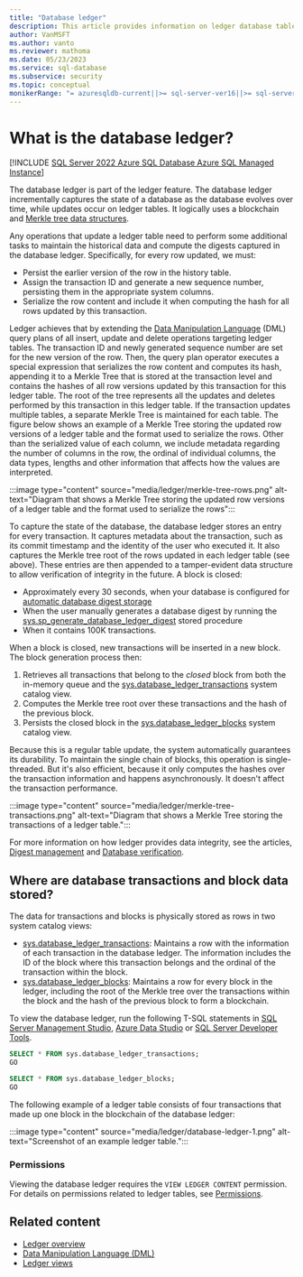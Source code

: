 ```yaml
---
title: "Database ledger"
description: This article provides information on ledger database tables and associated views.
author: VanMSFT
ms.author: vanto
ms.reviewer: mathoma
ms.date: 05/23/2023
ms.service: sql-database
ms.subservice: security
ms.topic: conceptual
monikerRange: "= azuresqldb-current||>= sql-server-ver16||>= sql-server-linux-ver16||=azuresqldb-mi-current"
---
```


# What is the database ledger?

[!INCLUDE [SQL Server 2022 Azure SQL Database Azure SQL Managed Instance](../../../includes/applies-to-version/sqlserver2022-asdb-asmi.md)]

The database ledger is part of the ledger feature. The database ledger incrementally captures the state of a database as the database evolves over time, while updates occur on ledger tables. It logically uses a blockchain and [Merkle tree data structures](/archive/msdn-magazine/2018/march/blockchain-blockchain-fundamentals). 

Any operations that update a ledger table need to perform some additional tasks to maintain the historical data and compute the digests captured in the database ledger. Specifically, for every row updated, we must: 
- Persist the earlier version of the row in the history table.
- Assign the transaction ID and generate a new sequence number, persisting them in the appropriate system columns. 
- Serialize the row content and include it when computing the hash for all rows updated by this transaction.

Ledger achieves that by extending the [Data Manipulation Language](../../../t-sql/queries/queries.md) (DML) query plans of all insert, update and delete operations targeting ledger tables. The transaction ID and newly generated sequence number are set for the new version of the row. Then, the query plan operator executes a special expression that serializes the row content and computes its hash, appending it to a Merkle Tree that is stored at the transaction level and contains the hashes of all row versions updated by this transaction for this ledger table. The root of the tree represents all the updates and deletes performed by this transaction in this ledger table. If the transaction updates multiple tables, a separate Merkle Tree is maintained for each table. The figure below shows an example of a Merkle Tree storing the updated row versions of a ledger table and the format used to serialize the rows. Other than the serialized value of each column, we include metadata regarding the number of columns in the row, the ordinal of individual columns, the data types, lengths and other information that affects how the values are interpreted. 

:::image type="content" source="media/ledger/merkle-tree-rows.png" alt-text="Diagram that shows a Merkle Tree storing the updated row versions of a ledger table and the format used to serialize the rows":::

To capture the state of the database, the database ledger stores an entry for every transaction. It captures metadata about the transaction, such as its commit timestamp and the identity of the user who executed it. It also captures the Merkle tree root of the rows updated in each ledger table (see above). These entries are then appended to a tamper-evident data structure to allow verification of integrity in the future. A block is closed:

- Approximately every 30 seconds, when your database is configured for [automatic database digest storage](ledger-how-to-enable-automatic-digest-storage.md)
- When the user manually generates a database digest by running the [sys.sp_generate_database_ledger_digest](../../system-stored-procedures/sys-sp-generate-database-ledger-digest-transact-sql.md) stored procedure
- When it contains 100K transactions.

When a block is closed, new transactions will be inserted in a new block. The block generation process then:

1. Retrieves all transactions that belong to the *closed* block from both the in-memory queue and the [sys.database_ledger_transactions](../../system-catalog-views/sys-database-ledger-transactions-transact-sql.md) system catalog view.
1. Computes the Merkle tree root over these transactions and the hash of the previous block.
1. Persists the closed block in the [sys.database_ledger_blocks](../../system-catalog-views/sys-database-ledger-blocks-transact-sql.md) system catalog view. 

Because this is a regular table update, the system automatically guarantees its durability. To maintain the single chain of blocks, this operation is single-threaded. But it's also efficient, because it only computes the hashes over the transaction information and happens asynchronously. It doesn't affect the transaction performance. 

:::image type="content" source="media/ledger/merkle-tree-transactions.png" alt-text="Diagram that shows a Merkle Tree storing the transactions of a ledger table.":::

For more information on how ledger provides data integrity, see the articles, [Digest management](ledger-digest-management.md) and [Database verification](ledger-database-verification.md).

## Where are database transactions and block data stored?

The data for transactions and blocks is physically stored as rows in two system catalog views:

- [sys.database_ledger_transactions](../../system-catalog-views/sys-database-ledger-transactions-transact-sql.md): Maintains a row with the information of each transaction in the database ledger. The information includes the ID of the block where this transaction belongs and the ordinal of the transaction within the block. 
- [sys.database_ledger_blocks](../../system-catalog-views/sys-database-ledger-blocks-transact-sql.md): Maintains a row for every block in the ledger, including the root of the Merkle tree over the transactions within the block and the hash of the previous block to form a blockchain.

To view the database ledger, run the following T-SQL statements in [SQL Server Management Studio](../../../ssms/download-sql-server-management-studio-ssms.md), [Azure Data Studio](../../../azure-data-studio/download-azure-data-studio.md) or [SQL Server Developer Tools](../../../ssdt/download-sql-server-data-tools-ssdt.md).

```sql
SELECT * FROM sys.database_ledger_transactions;
GO

SELECT * FROM sys.database_ledger_blocks;
GO
```

The following example of a ledger table consists of four transactions that made up one block in the blockchain of the database ledger:

:::image type="content" source="media/ledger/database-ledger-1.png" alt-text="Screenshot of an example ledger table.":::

### Permissions
Viewing the database ledger requires the `VIEW LEDGER CONTENT` permission. For details on permissions related to ledger tables, see [Permissions](../permissions-database-engine.md).

## Related content

- [Ledger overview](ledger-overview.md)
- [Data Manipulation Language (DML)](../../../t-sql/queries/queries.md)
- [Ledger views](../../system-catalog-views/security-catalog-views-transact-sql.md#ledger-views)
